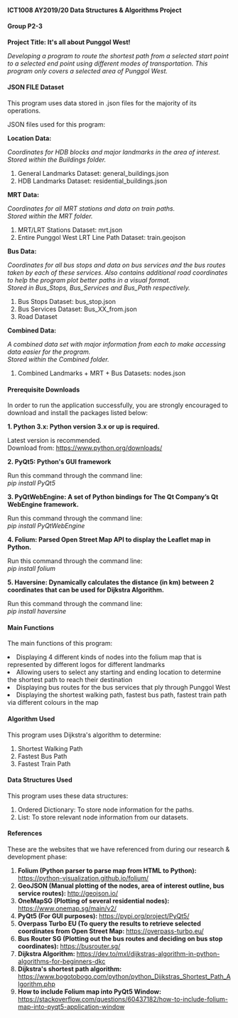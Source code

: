 <h4>ICT1008 AY2019/20 Data Structures & Algorithms Project</h4>
<h4>Group P2-3</h4>
<p><b>Project Title: It's all about Punggol West!</b></p>
<p><i>Developing a program to route the shortest path from a
selected start point to a selected end point using different
modes of transportation. This program only covers a selected
area of Punggol West.</i></p>
<h4>JSON FILE Dataset</h4>
<p>This program uses data stored in .json files for the
majority of its operations.</p>
<p>JSON files used for this program:</p>
<p><b>Location Data:</b></p>
<p><i>Coordinates for HDB blocks and major landmarks in the area
of interest. <br> Stored within the Buildings folder.</i></p>
<ol>
<li>General Landmarks Dataset: general_buildings.json</li>
<li>HDB Landmarks Dataset: residential_buildings.json</li>
</ol>
<p><b>MRT Data:</b></p>
<p><i>Coordinates for all MRT stations and data on train paths.
<br> Stored within the MRT folder.</i></p>
<ol>
<li>MRT/LRT Stations Dataset: mrt.json</li>
<li>Entire Punggol West LRT Line Path Dataset: train.geojson</li>
</ol>
<p><b>Bus Data:</b></p>
<p><i>Coordinates for all bus stops and data on bus services
and the bus routes taken by each of these services.
Also contains additional road coordinates to help the program plot
better paths in a visual format.
<br> Stored in Bus_Stops, Bus_Services and Bus_Path respectively.</i></p>
<ol>
<li>Bus Stops Dataset: bus_stop.json</li>
<li>Bus Services Dataset: Bus_XX_from.json</li>
<li>Road Dataset</li>
</ol>
<p><b>Combined Data:</b></p>
<p><i>A combined data set with major information from each to make accessing
data easier for the program.
<br> Stored within the Combined folder.</i></p>
<ol>
<li>Combined Landmarks + MRT + Bus Datasets: nodes.json</li>
</ol>
<h4>Prerequisite Downloads</h4>
<p>In order to run the application successfully, you are strongly
encouraged to download and install the packages listed below:</p>
<p><b>1. Python 3.x: Python version 3.x or up is required.
</b></p>
<p>Latest version is recommended.
<br>Download from: <a href="https://www.python.org/downloads/">https://www.python.org/downloads/</a><br>
</p>
<p><b>2. PyQt5: Python's GUI framework</b></p>
<p>Run this command through the command line:
<br><i>pip install PyQt5</i></p>
<p><b>3. PyQtWebEngine: A set of Python bindings for The Qt Company’s
Qt WebEngine framework.</b></p>
<p>Run this command through the command line:
<br><i>pip install PyQtWebEngine</i></p>
<p><b>4. Folium: Parsed Open Street Map API to display the Leaflet map in Python.
</b></p>
<p>Run this command through the command line:
<br><i>pip install folium</i></p>
<p><b>5. Haversine: Dynamically calculates the distance (in km) between 2 coordinates that can be used for Dijkstra Algorithm.
</b></p>
<p>Run this command through the command line:
<br><i>pip install haversine</i></p>
<h4>Main Functions</h4>
<p>The main functions of this program:</p>
<li>Displaying 4 different kinds of nodes into the folium map that is represented by different logos for different landmarks</li>
<li>Allowing users to select any starting and ending location to determine the shortest path to reach their destination</li>
<li>Displaying bus routes for the bus services that ply through Punggol West</li>
<li>Displaying the shortest walking path, fastest bus path, fastest train path via different colours in the map</li>
<h4>Algorithm Used</h4>
<p>This program uses Dijkstra's algorithm to determine:</p>
<ol>
<li>Shortest Walking Path</li>
<li>Fastest Bus Path</li>
<li>Fastest Train Path</li>
</ol>
<h4>Data Structures Used</h4>
<p>This program uses these data structures:</p>
<ol><li>Ordered Dictionary: To store node information for the paths.</li>
<li>List: To store relevant node information from our datasets.</li></ol>
<h4>References</h4>
<p>These are the websites that we have referenced from during our research & development phase:</p>
<ol><li><b>Folium (Python parser to parse map from HTML to Python): </b><a href="https://python-visualization.github.io/folium/">https://python-visualization.github.io/folium/</a></li>
<li><b>GeoJSON (Manual plotting of the nodes, area of interest outline, bus service routes): </b><a href="http://geojson.io/">http://geojson.io/</a></li>
<li><b>OneMapSG (Plotting of several residential nodes): </b><a href="https://www.onemap.sg/main/v2/"> https://www.onemap.sg/main/v2/</a></li>
<li><b>PyQt5 (For GUI purposes): </b><a href="https://pypi.org/project/PyQt5">https://pypi.org/project/PyQt5/</a></li>
<li><b>Overpass Turbo EU (To query the results to retrieve selected coordinates from Open Street Map: </b><a href="https://overpass-turbo.eu/">https://overpass-turbo.eu/</a></li>
<li><b>Bus Router SG (Plotting out the bus routes and deciding on bus stop coordinates): </b><a href="https://busrouter.sg/">https://busrouter.sg/</a></li>
<li><b>Dijkstra Algorithm: </b><a href="https://dev.to/mxl/dijkstras-algorithm-in-python-algorithms-for-beginners-dkc">https://dev.to/mxl/dijkstras-algorithm-in-python-algorithms-for-beginners-dkc</a></li>
<li><b>Dijkstra's shortest path algorithm: </b><a href="https://www.bogotobogo.com/python/python_Dijkstras_Shortest_Path_Algorithm.php">https://www.bogotobogo.com/python/python_Dijkstras_Shortest_Path_Algorithm.php</a></li>
<li><b>How to include Folium map into PyQt5 Window: </b><a href="https://stackoverflow.com/questions/60437182/how-to-include-folium-map-into-pyqt5-application-window">https://stackoverflow.com/questions/60437182/how-to-include-folium-map-into-pyqt5-application-window</a></li>
</ol>